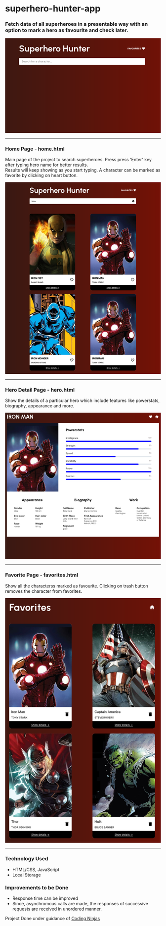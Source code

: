 # superhero-hunter-app 

### Fetch data of all superheroes in a presentable way with an option to mark a hero as favourite and check later.

<img src="./resources/home.png" alt="Home page">

<hr>

### Home Page - home.html

Main page of the project to search superheroes. Press press 'Enter' key after typing hero name for better results.<br>
Results will keep showing as you start typing.
A character can be marked as favorite by clicking on heart button.

<img src="./resources/home-search.png" alt="Home Search page">

<hr>

### Hero Detail Page - hero.html
Show the details of a particular hero which include features like powerstats, biography, appearance and more.

<img src="./resources/hero-detail.png" alt="Hero detail page">

<hr>

### Favorite Page - favorites.html
Show all the characterss marked as favourite.
Clicking on trash button removes the character from favorites.

<img src="./resources/favorites.png" alt="Favorite page">

<hr>

### Technology Used
- HTML/CSS, JavaScript
- Local Storage

### Improvements to be Done
- Response time can be improved
- Since, asynchromous calls are made, the responses of successive requests are received in unordered manner.


Project Done under guidance of <a href="https://www.codingninjas.com/" target="_blank">Coding Ninjas</a>

